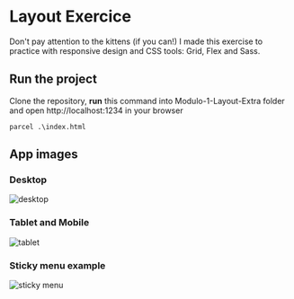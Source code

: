 # Layout Exercice 

Don't pay attention to the kittens (if you can!) I made this exercise to practice with responsive design and CSS tools: Grid, Flex and Sass.

## Run the project
Clone the repository, **run** this command into Modulo-1-Layout-Extra folder and open http://localhost:1234 in your browser 

```
parcel .\index.html 
```

## App images

### Desktop 
![desktop](https://user-images.githubusercontent.com/49437724/123510846-08fdb480-d67e-11eb-93c3-becefca17f2a.PNG)

### Tablet and Mobile
![tablet](https://user-images.githubusercontent.com/49437724/123510859-1fa40b80-d67e-11eb-8b54-2d61294f5229.PNG)

### Sticky menu example 
![sticky menu](https://user-images.githubusercontent.com/49437724/123510870-30ed1800-d67e-11eb-8bb5-53a526a2ce99.PNG)

